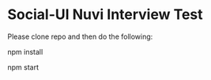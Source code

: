 # Social-UI Nuvi Interview Test


Please clone repo and then do the following:

npm install

npm start
